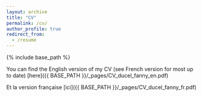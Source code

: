 ```yaml
---
layout: archive
title: "CV"
permalink: /cv/
author_profile: true
redirect_from:
  - /resume
---
```


{% include base_path %}

You can find the English version of my CV (see French version for most up to date) [here]({{ BASE_PATH }}/_pages/CV_ducel_fanny_en.pdf)

Et la version française [ici]({{ BASE_PATH }}/_pages/CV_ducel_fanny_fr.pdf)
